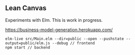 Lean Canvas
-----------
Experiments with Elm. This is work in progress.

https://business-model-generation.herokuapp.com/

```
elm-live src/Main.elm --dir=public --open --pushstate --output=public/elm.js --debug // frontend
npm start // backend
```
